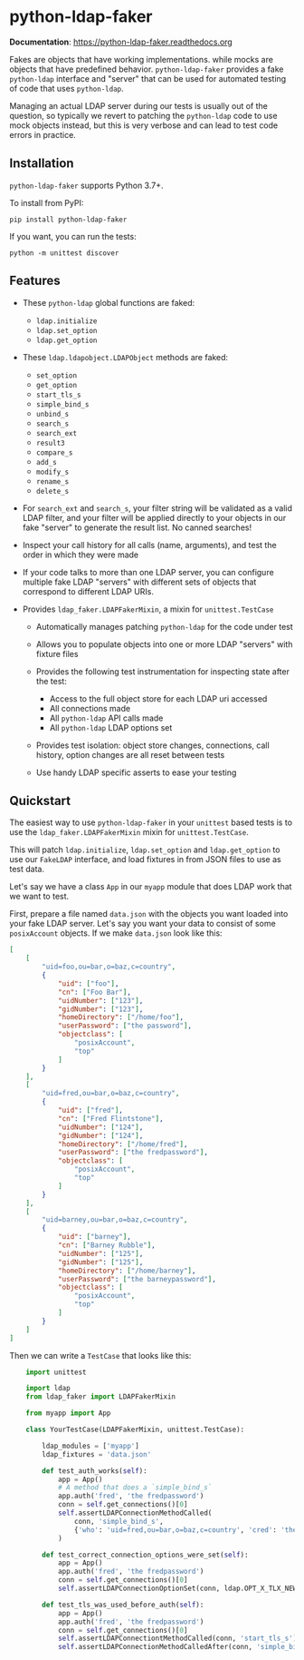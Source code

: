 # python-ldap-faker

**Documentation**: https://python-ldap-faker.readthedocs.org

Fakes are objects that have working implementations. while mocks are objects that have predefined behavior.  `python-ldap-faker` provides a fake `python-ldap` interface and "server" that can be used for automated testing of code that uses `python-ldap`.

Managing an actual LDAP server during our tests is usually out of the question, so typically we revert to patching the `python-ldap` code to use mock objects instead, but this is very verbose and can lead to test code errors in practice.

## Installation

`python-ldap-faker` supports Python 3.7+.

To install from PyPI:

```shell
pip install python-ldap-faker
```

If you want, you can run the tests:

```shell
python -m unittest discover
```

## Features

* These `python-ldap` global functions are faked:

    * `ldap.initialize`
    * `ldap.set_option`
    * `ldap.get_option`

* These `ldap.ldapobject.LDAPObject` methods are faked:

    * `set_option`
    * `get_option`
    * `start_tls_s`
    * `simple_bind_s`
    * `unbind_s`
    * `search_s`
    * `search_ext`
    * `result3`
    * `compare_s`
    * `add_s`
    * `modify_s`
    * `rename_s`
    * `delete_s`

* For `search_ext` and `search_s`, your filter string will be validated as a valid LDAP filter, and your filter will be applied directly to your objects in our fake "server" to generate the result list.  No canned searches!
* Inspect your call history for all calls (name, arguments), and test the order in which they were made
* If your code talks to more than one LDAP server, you can configure multiple fake LDAP "servers" with different sets of objects that correspond to different LDAP URIs.
* Provides `ldap_faker.LDAPFakerMixin`, a mixin for `unittest.TestCase`

    * Automatically manages patching `python-ldap` for the code under test
    * Allows you to populate objects into one or more LDAP "servers" with fixture files
    * Provides the following test instrumentation for inspecting state after the test:

        * Access to the full object store for each LDAP uri accessed
        * All connections made
        * All `python-ldap` API calls made
        * All `python-ldap` LDAP options set

    * Provides test isolation: object store changes, connections, call history, option changes are all reset between tests
    * Use handy LDAP specific asserts to ease your testing

## Quickstart

The easiest way to use `python-ldap-faker` in your `unittest` based tests is to use the `ldap_faker.LDAPFakerMixin` mixin for `unittest.TestCase`.

This will patch `ldap.initialize`, `ldap.set_option` and `ldap.get_option` to use our `FakeLDAP` interface, and load fixtures in from JSON files to use as test data.

Let's say we have a class `App` in our `myapp` module that does LDAP work that we want to test.

First, prepare a file named `data.json` with the objects you want loaded into your fake LDAP server.   Let's say you want your data to consist of some `posixAccount` objects.  If we make `data.json` look like this:

```json
[
    [
        "uid=foo,ou=bar,o=baz,c=country",
        {
            "uid": ["foo"],
            "cn": ["Foo Bar"],
            "uidNumber": ["123"],
            "gidNumber": ["123"],
            "homeDirectory": ["/home/foo"],
            "userPassword": ["the password"],
            "objectclass": [
                "posixAccount",
                "top"
            ]
        }
    ],
    [
        "uid=fred,ou=bar,o=baz,c=country",
        {
            "uid": ["fred"],
            "cn": ["Fred Flintstone"],
            "uidNumber": ["124"],
            "gidNumber": ["124"],
            "homeDirectory": ["/home/fred"],
            "userPassword": ["the fredpassword"],
            "objectclass": [
                "posixAccount",
                "top"
            ]
        }
    ],
    [
        "uid=barney,ou=bar,o=baz,c=country",
        {
            "uid": ["barney"],
            "cn": ["Barney Rubble"],
            "uidNumber": ["125"],
            "gidNumber": ["125"],
            "homeDirectory": ["/home/barney"],
            "userPassword": ["the barneypassword"],
            "objectclass": [
                "posixAccount",
                "top"
            ]
        }
    ]
]
```

Then we can write a `TestCase` that looks like this:

```python
    import unittest

    import ldap
    from ldap_faker import LDAPFakerMixin

    from myapp import App

    class YourTestCase(LDAPFakerMixin, unittest.TestCase):

        ldap_modules = ['myapp']
        ldap_fixtures = 'data.json'

        def test_auth_works(self):
            app = App()
            # A method that does a `simple_bind_s`
            app.auth('fred', 'the fredpassword')
            conn = self.get_connections()[0]
            self.assertLDAPConnectionMethodCalled(
                conn, 'simple_bind_s',
                {'who': 'uid=fred,ou=bar,o=baz,c=country', 'cred': 'the fredpassword'}
            )

        def test_correct_connection_options_were_set(self):
            app = App()
            app.auth('fred', 'the fredpassword')
            conn = self.get_connections()[0]
            self.assertLDAPConnectionOptionSet(conn, ldap.OPT_X_TLX_NEWCTX, 0)

        def test_tls_was_used_before_auth(self):
            app = App()
            app.auth('fred', 'the fredpassword')
            conn = self.get_connections()[0]
            self.assertLDAPConnectiontMethodCalled(conn, 'start_tls_s')
            self.assertLDAPConnectionMethodCalledAfter(conn, 'simple_bind_s', 'start_tls_s')
```
